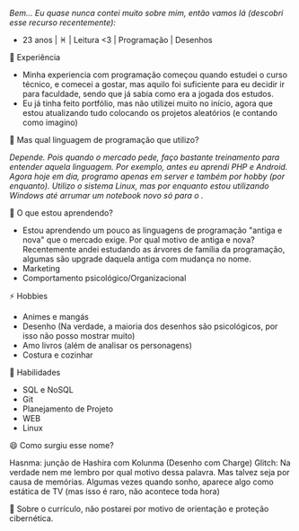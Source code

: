 _Bem... Eu quase nunca contei muito sobre mim, então vamos lá (descobri esse recurso recentemente):_

- 23 anos | ♓ | Leitura <3 | Programação | Desenhos

💬 Experiência

- Minha experiencia com programação começou quando estudei o curso técnico, e comecei a gostar, mas aquilo foi suficiente para eu decidir ir para faculdade, sendo que já sabia como era a jogada dos estudos.
- Eu já tinha feito portfólio, mas não utilizei muito no início, agora que estou atualizando tudo colocando os projetos aleatórios (e contando como imagino)

🔭 Mas qual linguagem de programação que utilizo? 

_Depende. Pois quando o mercado pede, faço bastante treinamento para entender aquela linguagem. Por exemplo, antes eu aprendi PHP e Android. Agora hoje em dia, programo apenas em server e também por hobby (por enquanto). Utilizo o sistema Linux, mas por enquanto estou utilizando Windows até arrumar um notebook novo só para o ._


🌱 O que estou aprendendo?

- Estou aprendendo um pouco as linguagens de programação "antiga e nova" que o mercado exige. Por qual motivo de antiga e nova? Recentemente andei estudando as árvores de família da programação, algumas são upgrade daquela antiga com mudança no nome.
- Marketing
- Comportamento psicológico/Organizacional

⚡ Hobbies

- Animes e mangás
- Desenho (Na verdade, a maioria dos desenhos são psicológicos, por isso não posso mostrar muito)
- Amo livros (além de analisar os personagens)
- Costura e cozinhar

🐧 Habilidades

- SQL e NoSQL
- Git
- Planejamento de Projeto
- WEB
- Linux

😄 Como surgiu esse nome?

Hasnma: junção de Hashira com Kolunma (Desenho com Charge)
Glitch: Na verdade nem me lembro por qual motivo dessa palavra. Mas talvez seja por causa de memórias. Algumas vezes quando sonho, aparece algo como estática de TV (mas isso é raro, não acontece toda hora) 

📎 Sobre o currículo, não postarei por motivo de orientação e proteção cibernética.

<!--
**hasnma-glitch/hasnma-glitch** is a ✨ _special_ ✨ repository because its `README.md` (this file) appears on your GitHub profile.

Here are some ideas to get you started:

- 🔭 I’m currently working on ...
- 🌱 I’m currently learning ...
- 👯 I’m looking to collaborate on ...
- 🤔 I’m looking for help with ...
- 💬 Ask me about ...
- 📫 How to reach me: ...
- 😄 Pronouns: ...
- ⚡ Fun fact: ...
-->
